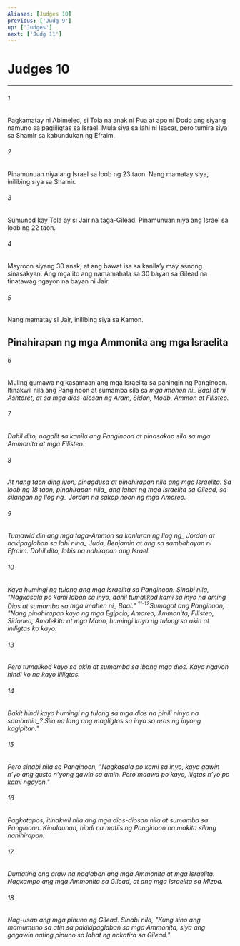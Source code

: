 ```yaml
---
Aliases: [Judges 10]
previous: ['Judg 9']
up: ['Judges']
next: ['Judg 11']
---
```

# Judges 10

***






















###### 1 










Pagkamatay ni Abimelec, si Tola na anak ni Pua at apo ni Dodo ang siyang namuno sa pagliligtas sa Israel. Mula siya sa lahi ni Isacar, pero tumira siya sa Shamir sa kabundukan ng Efraim. 





















###### 2 










Pinamunuan niya ang Israel sa loob ng 23 taon. Nang mamatay siya, inilibing siya sa Shamir. 





















###### 3 










Sumunod kay Tola ay si Jair na taga-Gilead. Pinamunuan niya ang Israel sa loob ng 22 taon. 





















###### 4 










Mayroon siyang 30 anak, at ang bawat isa sa kanilaʼy may asnong sinasakyan. Ang mga ito ang namamahala sa 30 bayan sa Gilead na tinatawag ngayon na bayan ni Jair. 





















###### 5 










Nang mamatay si Jair, inilibing siya sa Kamon.

## Pinahirapan ng mga Ammonita ang mga Israelita 





















###### 6 










Muling gumawa ng kasamaan ang mga Israelita sa paningin ng Panginoon. Itinakwil nila ang Panginoon at sumamba sila sa <i class="trans-change">mga imahen ni_ Baal at ni Ashtoret, at sa mga dios-diosan ng Aram, Sidon, Moab, Ammon at Filisteo. 





















###### 7 










Dahil dito, nagalit sa kanila ang Panginoon at pinasakop sila sa mga Ammonita at mga Filisteo. 





















###### 8 










At nang taon ding iyon, pinagdusa at pinahirapan nila ang mga Israelita. Sa loob ng 18 taon, <i class="trans-change">pinahirapan nila_ ang lahat ng mga Israelita sa Gilead, sa silangan ng <i class="trans-change">Ilog ng_ Jordan na sakop noon ng mga Amoreo. 





















###### 9 










Tumawid din ang mga taga-Ammon sa <i class="trans-change">kanluran ng Ilog ng_ Jordan at nakipaglaban sa <i class="trans-change">lahi nina_ Juda, Benjamin at ang sa sambahayan ni Efraim. Dahil dito, labis na nahirapan ang Israel. 





















###### 10 










Kaya humingi ng tulong ang mga Israelita sa Panginoon. Sinabi nila, "Nagkasala po kami laban sa inyo, dahil tumalikod kami sa inyo na aming Dios at sumamba sa <i class="trans-change">mga imahen ni_ Baal." <sup class="versenum">11-12</sup>Sumagot ang Panginoon, "Nang pinahirapan kayo ng mga Egipcio, Amoreo, Ammonita, Filisteo, Sidoneo, Amalekita at mga Maon, humingi kayo ng tulong sa akin at iniligtas ko kayo. 





















###### 13 










Pero tumalikod kayo sa akin at sumamba sa ibang mga dios. Kaya ngayon hindi ko na kayo ililigtas. 





















###### 14 










Bakit hindi kayo humingi ng tulong sa mga dios na pinili ninyo <i class="trans-change">na sambahin_? Sila na lang ang magligtas sa inyo sa oras ng inyong kagipitan." 





















###### 15 










Pero sinabi nila sa Panginoon, "Nagkasala po kami sa inyo, kaya gawin nʼyo ang gusto nʼyong gawin sa amin. Pero maawa po kayo, iligtas nʼyo po kami ngayon." 





















###### 16 










Pagkatapos, itinakwil nila ang mga dios-diosan nila at sumamba sa Panginoon. Kinalaunan, hindi na matiis ng Panginoon na makita silang nahihirapan. 





















###### 17 










Dumating ang araw na naglaban ang mga Ammonita at mga Israelita. Nagkampo ang mga Ammonita sa Gilead, at ang mga Israelita sa Mizpa. 





















###### 18 










Nag-usap ang mga pinuno ng Gilead. Sinabi nila, "Kung sino ang mamumuno sa atin sa pakikipaglaban sa mga Ammonita, siya ang gagawin nating pinuno sa lahat ng nakatira sa Gilead."
